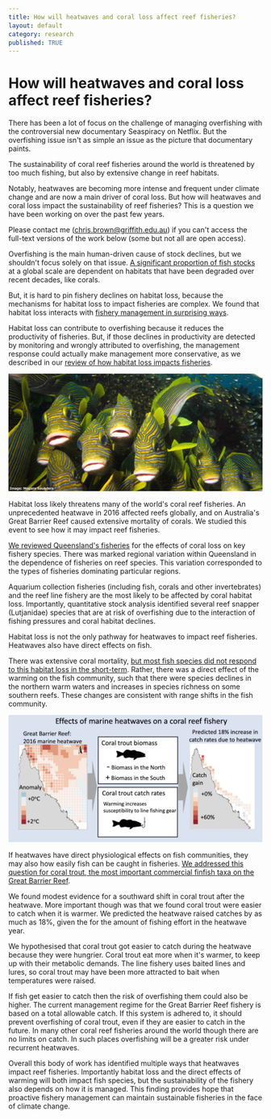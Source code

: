 ```yaml
---
title: How will heatwaves and coral loss affect reef fisheries?
layout: default
category: research
published: TRUE
---
```


# How will heatwaves and coral loss affect reef fisheries?

There has been a lot of focus on the challenge of managing overfishing with the controversial new documentary Seaspiracy on Netflix. But the overfishing issue isn't as simple an issue as the picture that documentary paints.

The sustainability of coral reef fisheries around the world is threatened by too much fishing, but also by extensive change in reef habitats.

Notably, heatwaves are becoming more intense and frequent under climate change and are now a main driver of coral loss. But how will heatwaves and coral loss impact the sustainability of reef fisheries? This is a question we have been working on over the past few years.

Please contact me (chris.brown@griffith.edu.au) if you can't access the full-text versions of the work below (some but not all are open access).

Overfishing is the main human-driven cause of stock declines, but we shouldn't focus solely on that issue. [A significant proportion of fish stocks](https://onlinelibrary.wiley.com/doi/abs/10.1111/faf.12318) at a global scale are dependent on habitats that have been degraded over recent decades, like corals.

But, it is hard to pin fishery declines on habitat loss, because the mechanisms for habitat loss to impact fisheries are complex. We found that habitat loss interacts with [fishery management in surprising ways](https://onlinelibrary.wiley.com/doi/abs/10.1111/faf.12318).

Habitat loss can contribute to overfishing because it reduces the productivity of fisheries. But, if those declines in productivity are detected by monitoring and wrongly attributed to overfishing, the management response could actually make management more conservative, as we described in our [review of how habitat loss impacts fisheries](https://onlinelibrary.wiley.com/doi/abs/10.1111/faf.12318).

![sweetlips on a reef](/images/sweetlips.jpg)

Habitat loss likely threatens many of the world's coral reef fisheries. An unprecedented heatwave in 2016 affected reefs globally, and on Australia's Great Barrier Reef caused extensive mortality of corals. We studied this event to see how it may impact reef fisheries.

[We reviewed Queensland's fisheries](https://www.nature.com/articles/s41598-020-74652-2) for the effects of coral loss on key fishery species. There was marked regional variation within Queensland in the dependence of fisheries on reef species. This variation corresponded to the types of fisheries dominating particular regions.

Aquarium collection fisheries (including fish, corals and other invertebrates) and the reef line fishery are the most likely to be affected by coral habitat loss. Importantly, quantitative stock analysis identified several reef snapper (Lutjanidae) species that are at risk of overfishing due to the interaction of fishing pressures and coral habitat declines.

Habitat loss is not the only pathway for heatwaves to impact reef fisheries. Heatwaves also have direct effects on fish.

There was extensive coral mortality, [but most fish species did not respond to this habitat loss in the short-term](https://www.nature.com/articles/s41586-018-0359-9). Rather, there was a direct effect of the warming on the fish community, such that there were species declines in the northern warm waters and increases in species richness on some southern reefs. These changes are consistent with range shifts in the fish community.

![effects of heatwaves on coral trout](/images/blogs-2021/coral-trout-temp.jpg)

If heatwaves have direct physiological effects on fish communities, they may also how easily fish can be caught in fisheries. [We addressed this question for coral trout, the most important commercial finfish taxa on the Great Barrier Reef](https://onlinelibrary.wiley.com/doi/abs/10.1111/gcb.15472).

We found modest evidence for a southward shift in coral trout after the heatwave. More important though was that we found coral trout were easier to catch when it is warmer. We predicted the heatwave raised catches by as much as 18%, given the for the amount of fishing effort in the heatwave year.

We hypothesised that coral trout got easier to catch during the heatwave because they were hungrier. Coral trout eat more when it's warmer, to keep up with their metabolic demands. The line fishery uses baited lines and lures, so coral trout may have been more attracted to bait when temperatures were raised.

If fish get easier to catch then the risk of overfishing them could also be higher. The current management regime for the Great Barrier Reef fishery is based on a total allowable catch. If this system is adhered to, it should prevent overfishing of coral trout, even if they are easier to catch in the future. In many other coral reef fisheries around the world though there are no limits on catch. In such places overfishing will be a greater risk under recurrent heatwaves.

Overall this body of work has identified multiple ways that heatwaves impact reef fisheries. Importantly habitat loss and the direct effects of warming will both impact fish species, but the sustainability of the fishery also depends on how it is managed. This finding provides hope that proactive fishery management can maintain sustainable fisheries in the face of climate change.
